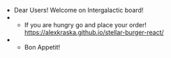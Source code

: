 * Dear Users! Welcome on Intergalactic board!
* * If you are hungry go and place your order! https://alexkraska.github.io/stellar-burger-react/
* * Bon Appetit!

